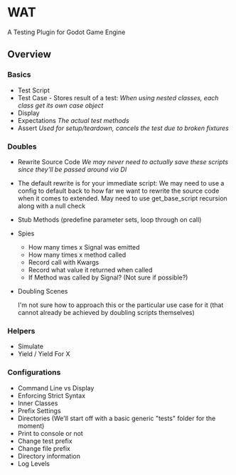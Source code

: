 # WAT

A Testing Plugin for Godot Game Engine

## Overview

### Basics

- Test Script
- Test Case - Stores result of a test: *When using nested classes, each class get its own case object*
- Display
- Expectations *The actual test methods*
- Assert *Used for setup/teardown, cancels the test due to broken fixtures*

### Doubles

- Rewrite Source Code *We may never need to actually save these scripts since they'll be passed around via DI*

- The default rewrite is for your immediate script: We may need to use a config to default
back to how far we want to rewrite the source code when it comes to extended. May need to
use get_base_script recursion along with a null check

- Stub Methods (predefine parameter sets, loop through on call)

- Spies
  - How many times x Signal was emitted
  - How many times x method called
  - Record call with Kwargs
  - Record what value it returned when called
  - If Method was called by Signal? (Not sure if possible?)

- Doubling Scenes

    I'm not sure how to approach this or the particular use case for it (that cannot
    already be achieved by doubling scripts themselves)

### Helpers

- Simulate
- Yield / Yield For X

### Configurations

- Command Line vs Display
- Enforcing Strict Syntax
- Inner Classes
- Prefix Settings
- Directories (We'll start off with a basic generic "tests" folder for the moment)
- Print to console or not
- Change test prefix
- Change file prefix
- Directory information
- Log Levels